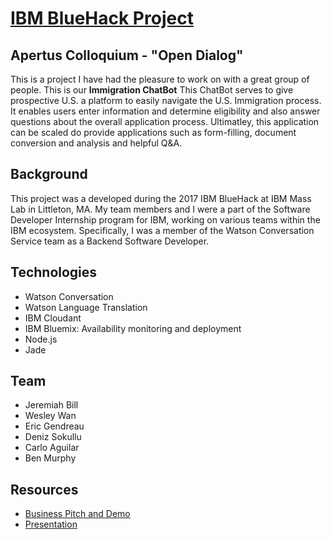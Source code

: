 
# [IBM BlueHack Project](https://apertus-colloquium.mybluemix.net/)
## Apertus Colloquium - "Open Dialog" 
This is a project I have had the pleasure to work on with a great group of people. This is our **Immigration ChatBot** This ChatBot serves to give prospective U.S. a platform to easily navigate the U.S. Immigration process. It enables users enter information and determine eligibility and also answer questions about the overall application process. Ultimatley, this application can be scaled do provide applications such as form-filling, document conversion and analysis and helpful Q&A.

## Background
This project was a developed during the 2017 IBM BlueHack at IBM Mass Lab in Littleton, MA. My team members and I were a part of the Software Developer Internship program for IBM, working on various teams within the IBM ecosystem. Specifically, I was a member of the Watson Conversation Service team as a Backend Software Developer.

## Technologies
- Watson Conversation
- Watson Language Translation
- IBM Cloudant 
- IBM Bluemix: Availability monitoring and deployment
- Node.js
- Jade 

## Team
- Jeremiah Bill
- Wesley Wan
- Eric Gendreau 
- Deniz Sokullu 
- Carlo Aguilar 
- Ben Murphy 

## Resources
- [Business Pitch and Demo](https://www.youtube.com/watch?v=618qJOPiPeg)
- [Presentation](https://github.com/jer96/IBM-Hackathon-ChatBot/blob/master/apertus_colloquium.pdf)

